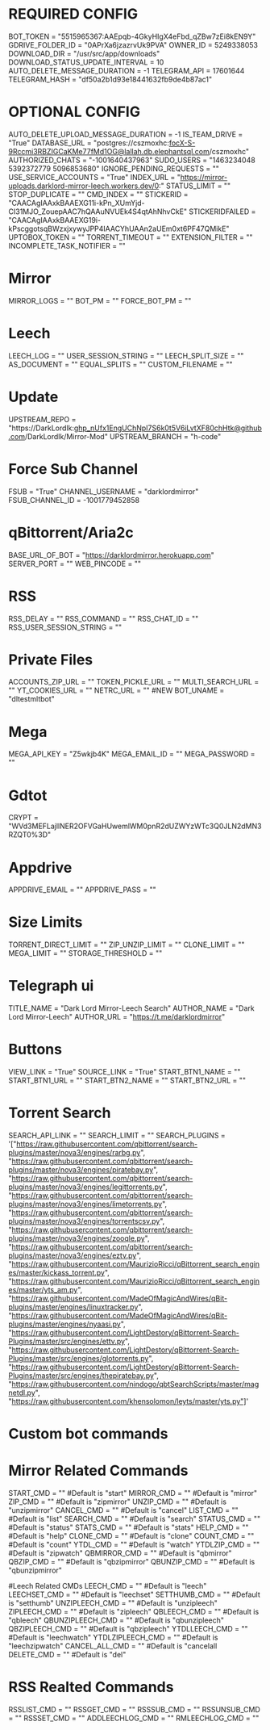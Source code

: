# REQUIRED CONFIG
BOT_TOKEN = "5515965367:AAEpqb-4GkyHIgX4eFbd_qZBw7zEi8kEN9Y"
GDRIVE_FOLDER_ID = "0APrXa6jzazrvUk9PVA"
OWNER_ID = 5249338053
DOWNLOAD_DIR = "/usr/src/app/downloads"
DOWNLOAD_STATUS_UPDATE_INTERVAL = 10
AUTO_DELETE_MESSAGE_DURATION = -1
TELEGRAM_API = 17601644
TELEGRAM_HASH = "df50a2b1d93e18441632fb9de4b87ac1"
# OPTIONAL CONFIG
AUTO_DELETE_UPLOAD_MESSAGE_DURATION = -1
IS_TEAM_DRIVE = "True"
DATABASE_URL = "postgres://cszmoxhc:focX-S-9Rccmi3RBZIGCaKMe77fMd1OG@lallah.db.elephantsql.com/cszmoxhc"
AUTHORIZED_CHATS = "-1001640437963"
SUDO_USERS = "1463234048 5392372779 5096853680"
IGNORE_PENDING_REQUESTS = ""
USE_SERVICE_ACCOUNTS = "True"
INDEX_URL = "https://mirror-uploads.darklord-mirror-leech.workers.dev/0:"
STATUS_LIMIT = ""
STOP_DUPLICATE = ""
CMD_INDEX = ""
STICKERID = "CAACAgIAAxkBAAEXG11i-kPn_XUmYjd-CI31MJO_ZouepAAC7hQAAuNVUEk4S4qtAhNhvCkE"
STICKERIDFAILED = "CAACAgIAAxkBAAEXG19i-kPscggotsqBWzxjxywyJPP4IAACYhUAAn2aUEm0xt6PF47QMikE"
UPTOBOX_TOKEN = ""
TORRENT_TIMEOUT = ""
EXTENSION_FILTER = ""
INCOMPLETE_TASK_NOTIFIER = ""
# Mirror
MIRROR_LOGS = ""
BOT_PM = ""
FORCE_BOT_PM = ""
# Leech
LEECH_LOG = ""
USER_SESSION_STRING = ""
LEECH_SPLIT_SIZE = ""
AS_DOCUMENT = ""
EQUAL_SPLITS = ""
CUSTOM_FILENAME = ""
# Update
UPSTREAM_REPO = "https://DarkLordlk: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@github.com/DarkLordlk/Mirror-Mod"
UPSTREAM_BRANCH = "h-code"
# Force Sub Channel
FSUB = "True"
CHANNEL_USERNAME = "darklordmirror"
FSUB_CHANNEL_ID = -1001779452858
# qBittorrent/Aria2c
BASE_URL_OF_BOT = "https://darklordmirror.herokuapp.com"
SERVER_PORT = ""
WEB_PINCODE = ""
# RSS
RSS_DELAY = ""
RSS_COMMAND = ""
RSS_CHAT_ID = ""
RSS_USER_SESSION_STRING = ""
# Private Files
ACCOUNTS_ZIP_URL = ""
TOKEN_PICKLE_URL = ""
MULTI_SEARCH_URL = ""
YT_COOKIES_URL = ""
NETRC_URL = ""
#NEW
BOT_UNAME = "dltestmltbot"
# Mega
MEGA_API_KEY = "Z5wkjb4K"
MEGA_EMAIL_ID = ""
MEGA_PASSWORD = ""
# Gdtot
CRYPT = "WVd3MEFLajllNER2OFVGaHUwemlWM0pnR2dUZWYzWTc3Q0JLN2dMN3RZQT0%3D"
# Appdrive
APPDRIVE_EMAIL = ""
APPDRIVE_PASS = ""
# Size Limits
TORRENT_DIRECT_LIMIT = ""
ZIP_UNZIP_LIMIT = ""
CLONE_LIMIT = ""
MEGA_LIMIT = ""
STORAGE_THRESHOLD = ""
# Telegraph ui
TITLE_NAME = "Dark Lord Mirror-Leech Search"
AUTHOR_NAME = "Dark Lord Mirror-Leech"
AUTHOR_URL = "https://t.me/darklordmirror"
# Buttons
VIEW_LINK = "True"
SOURCE_LINK = "True"
START_BTN1_NAME = ""
START_BTN1_URL = ""
START_BTN2_NAME = ""
START_BTN2_URL = ""
# Torrent Search
SEARCH_API_LINK = ""
SEARCH_LIMIT = ""
SEARCH_PLUGINS = '["https://raw.githubusercontent.com/qbittorrent/search-plugins/master/nova3/engines/rarbg.py",
                   "https://raw.githubusercontent.com/qbittorrent/search-plugins/master/nova3/engines/piratebay.py",
                   "https://raw.githubusercontent.com/qbittorrent/search-plugins/master/nova3/engines/legittorrents.py",
                   "https://raw.githubusercontent.com/qbittorrent/search-plugins/master/nova3/engines/limetorrents.py",
                   "https://raw.githubusercontent.com/qbittorrent/search-plugins/master/nova3/engines/torrentscsv.py",
                   "https://raw.githubusercontent.com/qbittorrent/search-plugins/master/nova3/engines/zooqle.py",
                   "https://raw.githubusercontent.com/qbittorrent/search-plugins/master/nova3/engines/eztv.py",
                   "https://raw.githubusercontent.com/MaurizioRicci/qBittorrent_search_engines/master/kickass_torrent.py",
                   "https://raw.githubusercontent.com/MaurizioRicci/qBittorrent_search_engines/master/yts_am.py",
                   "https://raw.githubusercontent.com/MadeOfMagicAndWires/qBit-plugins/master/engines/linuxtracker.py",
                   "https://raw.githubusercontent.com/MadeOfMagicAndWires/qBit-plugins/master/engines/nyaasi.py",
                   "https://raw.githubusercontent.com/LightDestory/qBittorrent-Search-Plugins/master/src/engines/ettv.py",
                   "https://raw.githubusercontent.com/LightDestory/qBittorrent-Search-Plugins/master/src/engines/glotorrents.py",
                   "https://raw.githubusercontent.com/LightDestory/qBittorrent-Search-Plugins/master/src/engines/thepiratebay.py",
                   "https://raw.githubusercontent.com/nindogo/qbtSearchScripts/master/magnetdl.py",
                   "https://raw.githubusercontent.com/khensolomon/leyts/master/yts.py"]'
# Custom bot commands
# Mirror Related Commands
START_CMD = ""    #Default is "start"
MIRROR_CMD = ""     #Default is "mirror"
ZIP_CMD = ""        #Default is "zipmirror"
UNZIP_CMD = ""      #Default is "unzipmirror"
CANCEL_CMD = ""     #Default is "cancel"
LIST_CMD = ""       #Default is "list"
SEARCH_CMD = ""     #Default is "search"
STATUS_CMD = ""     #Default is "status"
STATS_CMD = ""      #Default is "stats"
HELP_CMD = ""       #Default is "help"
CLONE_CMD = ""      #Default is "clone"
COUNT_CMD = ""      #Default is "count"
YTDL_CMD = ""      #Default is "watch"
YTDLZIP_CMD = ""   #Default is "zipwatch"
QBMIRROR_CMD = ""   #Default is "qbmirror"
QBZIP_CMD = ""      #Default is "qbzipmirror"
QBUNZIP_CMD = ""    #Default is "qbunzipmirror"

#Leech Related CMDs
LEECH_CMD = ""      #Default is "leech"
LEECHSET_CMD = ""   #Default is "leechset"
SETTHUMB_CMD = ""   #Default is "setthumb"
UNZIPLEECH_CMD = "" #Default is "unzipleech"
ZIPLEECH_CMD = ""   #Default is "zipleech"
QBLEECH_CMD = ""    #Default is "qbleech"
QBUNZIPLEECH_CMD = "" #Default is "qbunzipleech"
QBZIPLEECH_CMD = ""    #Default is "qbzipleech"
YTDLLEECH_CMD = ""    #Default is "leechwatch"
YTDLZIPLEECH_CMD = "" #Default is "leechzipwatch"
CANCEL_ALL_CMD = "" #Default is  "cancelall
DELETE_CMD = ""     #Default is "del"

# RSS Realted Commands
RSSLIST_CMD = ""
RSSGET_CMD = ""
RSSSUB_CMD = ""
RSSUNSUB_CMD = ""
RSSSET_CMD = ""
ADDLEECHLOG_CMD = ""
RMLEECHLOG_CMD = ""
